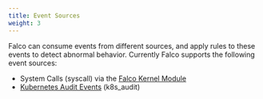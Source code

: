 ```yaml
---
title: Event Sources
weight: 3
---
```

Falco can consume events from different sources, and apply rules to these events to detect abnormal behavior. Currently Falco supports the following event sources:

* System Calls (syscall) via the [Falco Kernel Module](./kernel-module)
* [Kubernetes Audit Events](./kubernetes-audit) (k8s_audit)

